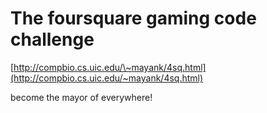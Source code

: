 <!--
id: 993959053
link: http://tumblr.atmos.org/post/993959053/the-foursquare-gaming-code-challenge
slug: the-foursquare-gaming-code-challenge
date: Sun Aug 22 2010 12:12:23 GMT-0700 (PDT)
publish: 2010-08-022
tags: 
title: The foursquare gaming code challenge
-->


The foursquare gaming code challenge
====================================

[http://compbio.cs.uic.edu/\~mayank/4sq.html](http://compbio.cs.uic.edu/~mayank/4sq.html)

become the mayor of everywhere!

